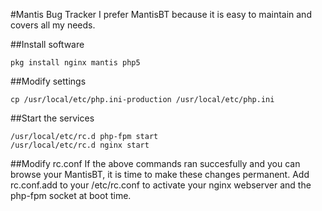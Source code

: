 #Mantis Bug Tracker
I prefer MantisBT because it is easy to maintain and covers all my needs.

##Install software

    pkg install nginx mantis php5
  
##Modify settings

    cp /usr/local/etc/php.ini-production /usr/local/etc/php.ini  

##Start the services

    /usr/local/etc/rc.d php-fpm start
    /usr/local/etc/rc.d nginx start
    
##Modify rc.conf
If the above commands ran succesfully and you can browse your MantisBT, 
it is time to make these changes permanent. Add rc.conf.add to your 
/etc/rc.conf to activate your nginx webserver and the php-fpm socket at boot time.
